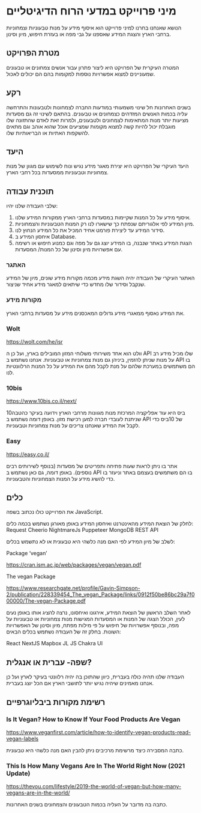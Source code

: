 # מיני פרוייקט במדעי הרוח הדיגיטליים

הנושא שאנחנו בחרנו למיני פרוייקט הוא איסוף מידע על מנות טבעוניות וצמחוניות ברחבי הארץ והצגת המידע שאספנו על גבי מפה או בעזרת חיפוש, מיון וסינון.

## מטרת הפרויקט

המטרה העיקרית של הפרויקט היא ליצור פתרון עבור אנשים צמחונים או טבעונים שמעוניינים למצוא אפשרויות נוספות למקומות בהם הם יכולים לאכול.    

## רקע

בשנים האחרונות חל שינוי משמעותי במודעות החברה לצמחונות ולטבעונות והתרחשה עליה בכמות האנשים המזדהים כצמחונים או טבעונים. בהתאם לשינוי זה גם מסעדות מציעות יותר מנות המתאימות לצמחונים ולטבעונים, ולמרות זאת לאדם שהתזונה שלו מוגבלת יכול להיות קשה למצוא מקומות שמציעים אוכל שהוא אוהב וגם מתאים להשקפות האתיות או הבריאותיות שלו. 

## היעד

היעד העיקרי של הפרויקט היא יצירת מאגר מידע נגיש ונוח לשימוש עם מגוון של מנות צמחוניות וטבעוניות ממסעדות בכל רחבי הארץ.

## תוכנית עבודה

שלבי העבודה שלנו יהיו:
1. איסוף מידע על כל המנות שקיימות במסעדות ברחבי הארץ ממקורות המידע שלנו.
2. מיון המידע לפי אלגוריתם שנפתח כך שישארו לנו רק המנות הטבעוניות והצמחוניות.
3. סידור המידע עד ליצירת פורמט אחיד המכיל את כל המידע הנחוץ לנו.
4. איחסון המידע ב Database.
5. הצגת המידע באתר שנבנה, בו המידע יוצג גם על מפה וגם כמנוע חיפוש או רשימה עם אפשרויות מיון וסינון של כל המנות/ המסעדות. 

### האתגר

האתגר העיקרי של העבודה יהיה השגת מידע מכמה מקורות מידע שונים, מיון של המידע שנקבל וסידור שלו מחדש כדי שיתאים למאגר מידע אחיד שניצור.

### מקורות מידע

את המידע נאסוף ממאגרי מידע גדולים המאכסנים מידע על מסעדות ברחבי הארץ.

### Wolt

https://wolt.com/he/isr

וולט הוא אחד משירותי משלוחי המזון המובילים בארץ, ועל כן ה API שלו מכיל מידע רב על מנות שניתן להזמין, ביניהן גם מנות צמחוניות או טבעוניות.
אנחנו נשתמש ב API בו הם משתמשים במערכת שלהם על מנת לקבל מהם את המידע על כל המנות הרלוונטיות לנו.

### 10bis

https://www.10bis.co.il/next/

10ביס היא עוד אפליקציה המרכזת מנות מגוונות מרחבי הארץ וידועה בעיקר כהטבה שניתנת לעובדי חברה למען רכישת מזון. באופן דומה נשתמש ב API של 10ביס כדי לקבל את המידע שאנחנו צריכים על מנות צמחוניות וטבעוניות.

### Easy

https://easy.co.il/

אתר בו ניתן לראות שעות פתיחה ותפריטים של מסעדות (בנוסף לשירותים רבים נוספים). באופן דומה, גם כאן נשתמש ב API בו הם משתמשים בעצמם באתר וניעזר בו כדי להשיג מידע על המנות הצמחוניות והטבעוניות. 

## כלים

את הפרוייקט כולו נכתוב בשפה JavaScript.

לחלק של הוצאת המידע מהאינטרנט ואיחסון המידע באופן מאורגן נשתמש בכמה כלים:
Request
Cheerio
NightmareJs
Puppeteer
MongoDB
REST API

לשלב של מיון המידע לפי האם מנה כלשהי היא טבעונית או לא נתשמש בכלים:

Package ‘vegan’

https://cran.ism.ac.jp/web/packages/vegan/vegan.pdf

The vegan Package

https://www.researchgate.net/profile/Gavin-Simpson-2/publication/228339454_The_vegan_Package/links/0912f50be86bc29a7f000000/The-vegan-Package.pdf



לאחר השלב הראשון של הוצאת המידע, אירגונו ואיחסונו, נרצה להציג אותו באופן נעים לעין, הכולל הצגה של המנות או המסעדות המגישות מנות צמחוניות או טבעוניות על מפה, ובנוסף אפשרויות של חיפוש על פי מילות מפתח, מיון וסינון של האפשרויות השונות.
בחלק זה של העבודה נשתמש בכלים הבאים:

React
NextJS
Mapbox JL JS
Chakra UI

## שפה- עברית או אנגלית?

העבודה שלנו תהיה כולה בעברית, כיוון שהתוכן בה יהיה רלוונטי בעיקר לארץ ועל כן אנחנו מאמינים שיהיה נגיש יותר לתושבי הארץ אם הכל יוצג בעברית.

## רשימת מקורות ביבליוגרפיים

### Is It Vegan? How to Know If Your Food Products Are Vegan

https://www.veganfirst.com/article/how-to-identify-vegan-products-read-vegan-labels

כתבה המסבירה כיצד מרשימת מרכיבים ניתן להבין האם מנה כלשהי היא טבעונית.

### This Is How Many Vegans Are In The World Right Now (2021 Update)

https://thevou.com/lifestyle/2019-the-world-of-vegan-but-how-many-vegans-are-in-the-world/

כתבה בה מדובר על העליה בכמות הטבעונים והצמחונים בשנים האחרונות.
